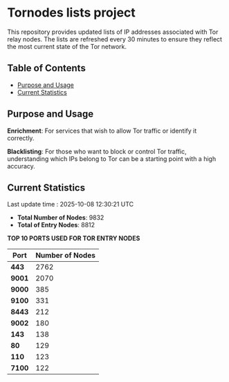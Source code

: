 # Tornodes lists project

This repository provides updated lists of IP addresses associated with Tor relay nodes. The lists are refreshed every 30 minutes to ensure they reflect the most current state of the Tor network.

## Table of Contents

- [Purpose and Usage](#purpose-and-usage)
- [Current Statistics](#current-statistics)


## Purpose and Usage

**Enrichment**: For services that wish to allow Tor traffic or identify it correctly.

**Blacklisting**: For those who want to block or control Tor traffic, understanding which IPs belong to Tor can be a starting point with a high accuracy.

## Current Statistics

Last update time : 2025-10-08 12:30:21 UTC

- **Total Number of Nodes**: 9832
- **Total of Entry Nodes**: 8812

**TOP 10 PORTS USED FOR TOR ENTRY NODES**

| **Port** | **Number of Nodes** |
|------|-----------------|
| **443**   | 2762  |
| **9001**   | 2070  |
| **9000**   | 385  |
| **9100**   | 331  |
| **8443**   | 212  |
| **9002**   | 180  |
| **143**   | 138  |
| **80**   | 129  |
| **110**   | 123  |
| **7100**   | 122  |

